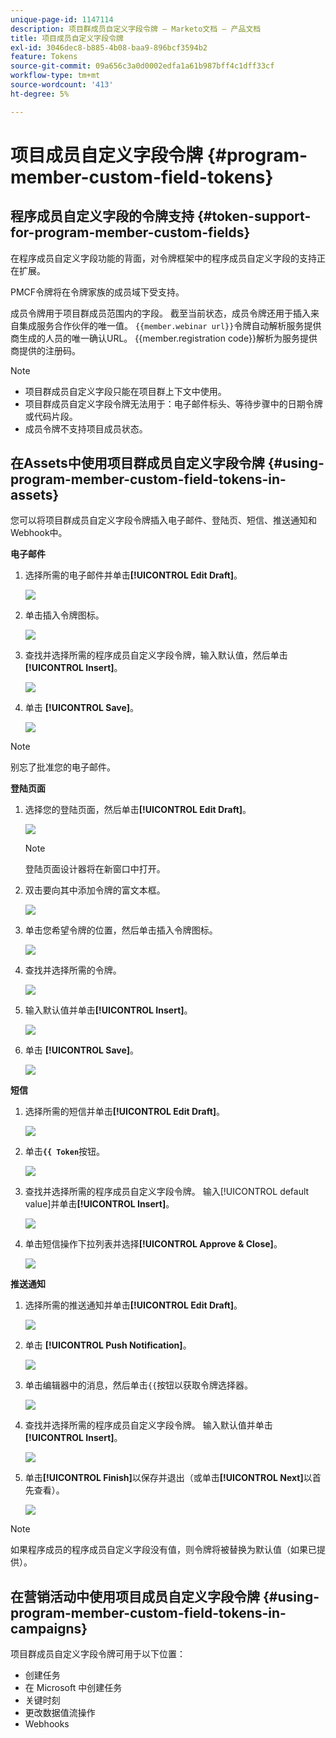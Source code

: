 ```yaml
---
unique-page-id: 1147114
description: 项目群成员自定义字段令牌 — Marketo文档 — 产品文档
title: 项目成员自定义字段令牌
exl-id: 3046dec8-b885-4b08-baa9-896bcf3594b2
feature: Tokens
source-git-commit: 09a656c3a0d0002edfa1a61b987bff4c1dff33cf
workflow-type: tm+mt
source-wordcount: '413'
ht-degree: 5%

---
```


# 项目成员自定义字段令牌 {#program-member-custom-field-tokens}

## 程序成员自定义字段的令牌支持 {#token-support-for-program-member-custom-fields}

在程序成员自定义字段功能的背面，对令牌框架中的程序成员自定义字段的支持正在扩展。

PMCF令牌将在令牌家族的成员域下受支持。

成员令牌用于项目群成员范围内的字段。 截至当前状态，成员令牌还用于插入来自集成服务合作伙伴的唯一值。 `{{member.webinar url}}`令牌自动解析服务提供商生成的人员的唯一确认URL。 {{member.registration code}}解析为服务提供商提供的注册码。

>[!NOTE]
>
>* 项目群成员自定义字段只能在项目群上下文中使用。
>* 项目群成员自定义字段令牌无法用于：电子邮件标头、等待步骤中的日期令牌或代码片段。
>* 成员令牌不支持项目成员状态。

## 在Assets中使用项目群成员自定义字段令牌 {#using-program-member-custom-field-tokens-in-assets}

您可以将项目群成员自定义字段令牌插入电子邮件、登陆页、短信、推送通知和Webhook中。

**电子邮件**

1. 选择所需的电子邮件并单击&#x200B;**[!UICONTROL Edit Draft]**。

   ![](assets/program-member-custom-field-tokens-1.png)

1. 单击插入令牌图标。

   ![](assets/program-member-custom-field-tokens-2.png)

1. 查找并选择所需的程序成员自定义字段令牌，输入默认值，然后单击&#x200B;**[!UICONTROL Insert]**。

   ![](assets/program-member-custom-field-tokens-3.png)

1. 单击 **[!UICONTROL Save]**。

   ![](assets/program-member-custom-field-tokens-4.png)

>[!NOTE]
>
>别忘了批准您的电子邮件。

**登陆页面**

1. 选择您的登陆页面，然后单击&#x200B;**[!UICONTROL Edit Draft]**。

   ![](assets/program-member-custom-field-tokens-5.png)

   >[!NOTE]
   >
   >登陆页面设计器将在新窗口中打开。

1. 双击要向其中添加令牌的富文本框。

   ![](assets/program-member-custom-field-tokens-6.png)

1. 单击您希望令牌的位置，然后单击插入令牌图标。

   ![](assets/program-member-custom-field-tokens-7.png)

1. 查找并选择所需的令牌。

   ![](assets/program-member-custom-field-tokens-8.png)

1. 输入默认值并单击&#x200B;**[!UICONTROL Insert]**。

   ![](assets/program-member-custom-field-tokens-9.png)

1. 单击 **[!UICONTROL Save]**。

   ![](assets/program-member-custom-field-tokens-10.png)

**短信**

1. 选择所需的短信并单击&#x200B;**[!UICONTROL Edit Draft]**。

   ![](assets/program-member-custom-field-tokens-11.png)

1. 单击&#x200B;**`{{ Token`**&#x200B;按钮。

   ![](assets/program-member-custom-field-tokens-12.png)

1. 查找并选择所需的程序成员自定义字段令牌。 输入[!UICONTROL default value]并单击&#x200B;**[!UICONTROL Insert]**。

   ![](assets/program-member-custom-field-tokens-13.png)

1. 单击短信操作下拉列表并选择&#x200B;**[!UICONTROL Approve & Close]**。

   ![](assets/program-member-custom-field-tokens-14.png)

**推送通知**

1. 选择所需的推送通知并单击&#x200B;**[!UICONTROL Edit Draft]**。

   ![](assets/program-member-custom-field-tokens-15.png)

1. 单击 **[!UICONTROL Push Notification]**。

   ![](assets/program-member-custom-field-tokens-16.png)

1. 单击编辑器中的消息，然后单击`{{`按钮以获取令牌选择器。

   ![](assets/program-member-custom-field-tokens-17.png)

1. 查找并选择所需的程序成员自定义字段令牌。 输入默认值并单击&#x200B;**[!UICONTROL Insert]**。

   ![](assets/program-member-custom-field-tokens-18.png)

1. 单击&#x200B;**[!UICONTROL Finish]**&#x200B;以保存并退出（或单击&#x200B;**[!UICONTROL Next]**&#x200B;以首先查看）。

   ![](assets/program-member-custom-field-tokens-19.png)

>[!NOTE]
>
>如果程序成员的程序成员自定义字段没有值，则令牌将被替换为默认值（如果已提供）。

## 在营销活动中使用项目成员自定义字段令牌 {#using-program-member-custom-field-tokens-in-campaigns}

项目群成员自定义字段令牌可用于以下位置：

* 创建任务
* 在 Microsoft 中创建任务
* 关键时刻
* 更改数据值流操作
* Webhooks

